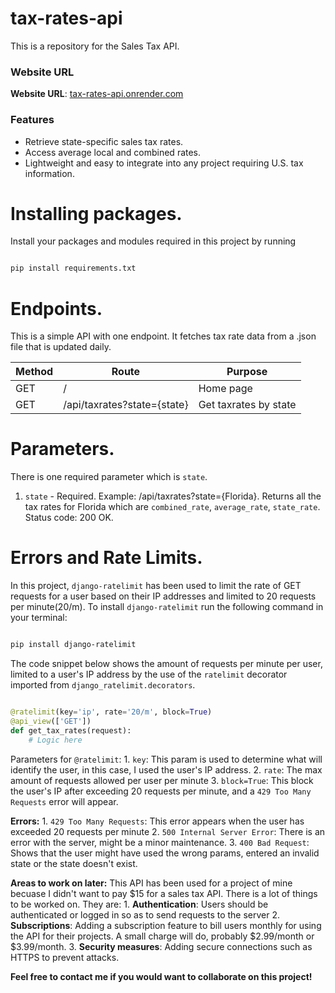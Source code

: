 # tax-rates-api
This is a repository for the Sales Tax API.

### Website URL
**Website URL**: [tax-rates-api.onrender.com](https://tax-rates-api.onrender.com)

### Features
- Retrieve state-specific sales tax rates.
- Access average local and combined rates.
- Lightweight and easy to integrate into any project requiring U.S. tax information.

# Installing packages.

Install your packages and modules required in this project by running
```bash

pip install requirements.txt

```
# Endpoints.
This is a simple API with one endpoint. It fetches tax rate data from a .json file that is updated daily.

| Method | Route                 |Purpose                                     |
|--------|-----------------------|--------------------------------------------|
| GET    | /                     |       Home page                             |
| GET    | /api/taxrates?state={state}| Get taxrates by state                 |

# Parameters.
There is one required parameter which is ```state```.
1. ```state``` - Required.
   Example: /api/taxrates?state={Florida}.
   Returns all the tax rates for Florida which are ```combined_rate```, ```average_rate```, ```state_rate```.
   Status code: 200 OK.

# Errors and Rate Limits.
In this project, ```django-ratelimit``` has been used to limit the rate of GET requests for a user based on their IP addresses and limited to 20 requests per minute(20/m). 
To install ```django-ratelimit``` run the following command in your terminal:

```bash

pip install django-ratelimit

```

The code snippet below shows the amount of requests per minute per user, limited to a user's IP address by the use of the ```ratelimit``` decorator imported from ```django_ratelimit.decorators```.

```python

@ratelimit(key='ip', rate='20/m', block=True)
@api_view(['GET'])
def get_tax_rates(request):
    # Logic here

```

Parameters for ```@ratelimit```:
    1. ```key```: This param is used to determine what will identify the user, in this case, I used the user's IP address.
    2. ```rate```: The max amount of requests allowed per user per minute
    3. ```block=True```: This block the user's IP after exceeding 20 requests per minute, and a ```429 Too Many Requests``` error will appear.

**Errors:**
    1.  ```429 Too Many Requests```: This error appears when the user has exceeded 20 requests per minute
    2. ```500 Internal Server Error```: There is an error with the server, might be a minor maintenance.
    3. ```400 Bad Request```: Shows that the user might have used the wrong params, entered an invalid state or the state doesn't exist.

**Areas to work on later:**
This API has been used for a project of mine becuase I didn't want to pay $15 for a sales tax API. There is a lot of things to be worked on. They are:
    1. **Authentication**: Users should be authenticated or logged in so as to send requests to the server
    2. **Subscriptions**: Adding a subscription feature to bill users monthly for using the API for their projects. A small charge will do, probably $2.99/month or $3.99/month.
    3. **Security measures**: Adding secure connections such as HTTPS to prevent attacks.

**Feel free to contact me if you would want to collaborate on this project!**